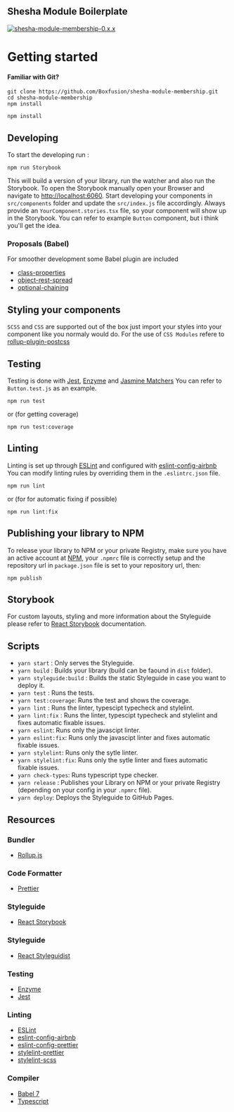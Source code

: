 ## Shesha Module Boilerplate

[![shesha-module-membership-0.x.x](https://github.com/Boxfusion/shesha-module-membership/actions/workflows/shesha-module-membership-0.x.x.yml/badge.svg)](https://github.com/Boxfusion/shesha-module-membership/actions/workflows/shesha-module-membership-0.x.x.yml)

# Getting started

#### Familiar with Git?

```
git clone https://github.com/Boxfusion/shesha-module-membership.git
cd shesha-module-membership
npm install
```

```
npm install
```

## Developing

To start the developing run :

```
npm run Storybook
```

This will build a version of your library, run the watcher and also run the Storybook.
To open the Storybook manually open your Browser and navigate to [http://localhost:6060](http://localhost:6060).
Start developing your components in `src/components` folder and update the `src/index.js` file accordingly.
Always provide an `YourComponent.stories.tsx` file, so your component will show up in the Storybook.
You can refer to example `Button` component, but i think you'll get the idea.

### Proposals (Babel)

For smoother development some Babel plugin are included

- [class-properties](https://github.com/babel/babel/tree/master/packages/babel-plugin-proposal-class-properties)
- [object-rest-spread](https://github.com/babel/babel/tree/master/packages/babel-plugin-proposal-object-rest-spread)
- [optional-chaining](https://github.com/babel/babel/tree/master/packages/babel-plugin-proposal-optional-chaining)

## Styling your components

`SCSS` and `CSS` are supported out of the box just import your styles into your component like you normaly would do.
For the use of `CSS Modules` refere to [rollup-plugin-postcss](https://github.com/egoist/rollup-plugin-postcss)

## Testing

Testing is done with [Jest](https://facebook.github.io/jest/), [Enzyme](http://airbnb.io/enzyme/) and [Jasmine Matchers](https://github.com/JamieMason/Jasmine-Matchers)
You can refer to `Button.test.js` as an example.

```
npm run test
```

or (for getting coverage)

```
npm run test:coverage
```

## Linting

Linting is set up through [ESLint](https://eslint.org/) and configured with [eslint-config-airbnb](https://www.npmjs.com/package/eslint-config-airbnb)
You can modify linting rules by overriding them in the `.eslintrc.json` file.

```
npm run lint
```

or (for for automatic fixing if possible)

```
npm run lint:fix
```

## Publishing your library to NPM

To release your library to NPM or your private Registry, make sure you have an active account at [NPM](https://www.npmjs.com/), your `.npmrc` file is correctly setup and the repository url in `package.json` file is set to your repository url, then:

```
npm publish
```

## Storybook

For custom layouts, styling and more information about the Styleguide please refer to [React Storybook](https://storybook.js.org/docs/react/get-started/introduction) documentation.

## Scripts

- `yarn start` : Only serves the Styleguide.
- `yarn build` : Builds your library (build can be faound in `dist` folder).
- `yarn styleguide:build` : Builds the static Styleguide in case you want to deploy it.
- `yarn test` : Runs the tests.
- `yarn test:coverage`: Runs the test and shows the coverage.
- `yarn lint` : Runs the linter, typescipt typecheck and stylelint.
- `yarn lint:fix` : Runs the linter, typescipt typecheck and stylelint and fixes automatic fixable issues.
- `yarn eslint`: Runs only the javascipt linter.
- `yarn eslint:fix`: Runs only the javascipt linter and fixes automatic fixable issues.
- `yarn stylelint`: Runs only the sytle linter.
- `yarn stylelint:fix`: Runs only the sytle linter and fixes automatic fixable issues.
- `yarn check-types`: Runs typescript type checker.
- `yarn release` : Publishes your Library on NPM or your private Registry (depending on your config in your `.npmrc` file).
- `yarn deploy`: Deploys the Styleguide to GitHub Pages.

## Resources

### Bundler

- [Rollup.js](https://rollupjs.org/guide/en)

### Code Formatter

- [Prettier](https://prettier.io/)

### Styleguide

- [React Storybook](https://storybook.js.org/docs/react/get-started/introduction)

### Styleguide

- [React Styleguidist](https://react-styleguidist.js.org/)

### Testing

- [Enzyme](http://airbnb.io/enzyme/)
- [Jest](https://facebook.github.io/jest/)

### Linting

- [ESLint](https://eslint.org/)
- [eslint-config-airbnb](https://www.npmjs.com/package/eslint-config-airbnb)
- [eslint-config-prettier](https://github.com/prettier/eslint-config-prettier)
- [stylelint-prettier](https://github.com/prettier/stylelint-prettier)
- [stylelint-scss](https://github.com/kristerkari/stylelint-scss)

### Compiler

- [Babel 7](https://babeljs.io/)
- [Typescript](https://www.typescriptlang.org/)
